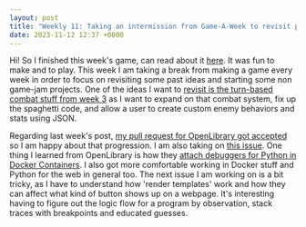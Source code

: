 ```yaml
---
layout: post
title: "Weekly 11: Taking an intermission from Game-A-Week to revisit previous ideas and some other updates."
date: 2023-11-12 12:37 +0800
---
```


Hi! So I finished this week's game, can read about it [here](https://clementineaccount.github.io/posts/gaw5/). It was fun to make and to play. This week I am taking a break from making a game every week in order to focus on revisiting some past ideas and starting some non game-jam projects. One of the ideas I want to [revisit is the turn-based combat stuff from week 3](https://clementineaccount.github.io/posts/gaw3/) as I want to expand on that combat system, fix up the spaghetti code, and allow a user to create custom enemy behaviors and stats using JSON.

Regarding last week's post, [my pull request for OpenLibrary got accepted](https://github.com/internetarchive/openlibrary/pull/8490) so I am happy about that progression. I am also taking on [this issue](https://github.com/internetarchive/openlibrary/issues/8492). One thing I learned from OpenLibrary is how they [attach debuggers for Python in Docker Containers](https://github.com/internetarchive/openlibrary/wiki/Debugging-and-Performance-Profiling). I also got more comfortable working in Docker stuff and Python for the web in general too. The next issue I am working on is a bit tricky, as I have to understand how 'render templates' work and how they can affect what kind of button shows up on a webpage. It's interesting having to figure out the logic flow for a program by observation, stack traces with breakpoints and educated guesses.

